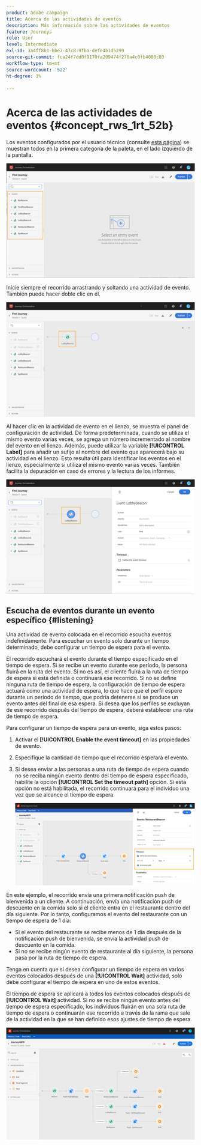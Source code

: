 ```yaml
---
product: adobe campaign
title: Acerca de las actividades de eventos
description: Más información sobre las actividades de eventos
feature: Journeys
role: User
level: Intermediate
exl-id: 3a4ff8b1-bbe7-47c8-9fba-defe4b1d5299
source-git-commit: fca24f7dd0f9170fa209474f270a4c0fb4080c03
workflow-type: tm+mt
source-wordcount: '522'
ht-degree: 1%

---
```


# Acerca de las actividades de eventos {#concept_rws_1rt_52b}

Los eventos configurados por el usuario técnico (consulte [esta página](../event/about-events.md)) se muestran todos en la primera categoría de la paleta, en el lado izquierdo de la pantalla.

![](../assets/journey43.png)

Inicie siempre el recorrido arrastrando y soltando una actividad de evento. También puede hacer doble clic en él.

![](../assets/journey44.png)

Al hacer clic en la actividad de evento en el lienzo, se muestra el panel de configuración de actividad. De forma predeterminada, cuando se utiliza el mismo evento varias veces, se agrega un número incrementado al nombre del evento en el lienzo. Además, puede utilizar la variable **[!UICONTROL Label]** para añadir un sufijo al nombre del evento que aparecerá bajo su actividad en el lienzo. Esto resulta útil para identificar los eventos en el lienzo, especialmente si utiliza el mismo evento varias veces. También facilita la depuración en caso de errores y la lectura de los informes.

![](../assets/journey33.png)

## Escucha de eventos durante un evento específico {#listening}

Una actividad de evento colocada en el recorrido escucha eventos indefinidamente. Para escuchar un evento solo durante un tiempo determinado, debe configurar un tiempo de espera para el evento.

El recorrido escuchará el evento durante el tiempo especificado en el tiempo de espera. Si se recibe un evento durante ese período, la persona fluirá en la ruta del evento. Si no es así, el cliente fluirá a la ruta de tiempo de espera si está definida o continuará ese recorrido. Si no se define ninguna ruta de tiempo de espera, la configuración de tiempo de espera actuará como una actividad de espera, lo que hace que el perfil espere durante un período de tiempo, que podría detenerse si se produce un evento antes del final de esa espera. Si desea que los perfiles se excluyan de ese recorrido después del tiempo de espera, deberá establecer una ruta de tiempo de espera.

Para configurar un tiempo de espera para un evento, siga estos pasos:

1. Activar el **[!UICONTROL Enable the event timeout]** en las propiedades de evento.

1. Especifique la cantidad de tiempo que el recorrido esperará el evento.

1. Si desea enviar a las personas a una ruta de tiempo de espera cuando no se reciba ningún evento dentro del tiempo de espera especificado, habilite la opción **[!UICONTROL Set the timeout path]** opción. Si esta opción no está habilitada, el recorrido continuará para el individuo una vez que se alcance el tiempo de espera.

   ![](../assets/event-timeout.png)

En este ejemplo, el recorrido envía una primera notificación push de bienvenida a un cliente. A continuación, envía una notificación push de descuento en la comida solo si el cliente entra en el restaurante dentro del día siguiente. Por lo tanto, configuramos el evento del restaurante con un tiempo de espera de 1 día:

* Si el evento del restaurante se recibe menos de 1 día después de la notificación push de bienvenida, se envía la actividad push de descuento en la comida.
* Si no se recibe ningún evento de restaurante al día siguiente, la persona pasa por la ruta de tiempo de espera.

Tenga en cuenta que si desea configurar un tiempo de espera en varios eventos colocados después de una **[!UICONTROL Wait]** actividad, solo debe configurar el tiempo de espera en uno de estos eventos.

El tiempo de espera se aplicará a todos los eventos colocados después de **[!UICONTROL Wait]** actividad. Si no se recibe ningún evento antes del tiempo de espera especificado, los individuos fluirán en una sola ruta de tiempo de espera o continuarán ese recorrido a través de la rama que sale de la actividad en la que se han definido esos ajustes de tiempo de espera.

![](../assets/event-timeout-group.png)
